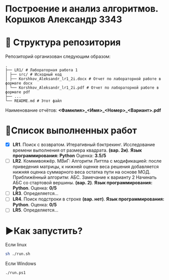 <h1>Построение и анализ алгоритмов. Коршков Александр 3343</h1>
<h1>📁 Структура репозитория</h1>

Репозиторий организован следующим образом:
```
.
├── LR1/ # Лабораторная работа 1
│ ├── src/ # Исходный код
│ ├── Korshkov_Aleksandr_lr1_2i.docx # Отчет по лабораторной работе в формате docx
│ └── Korshkov_Aleksandr_lr1_2i.pdf # Отчет по лабораторной работе в формате pdf
├── ...
└── README.md # Этот файл
```
Наименование отчётов: **<Фамилия>\_<Имя>\_<Номер>\_<Вариант>.pdf**
<h1><b>📃Список выполненных работ</b></h1>

- [x] **LR1**. Поиск с возвратом. Итеративный бэктрекинг. Исследование времени выполнения от размера квадрата. **(вар. 2и)**. **Язык программирования: Python** Оценка: **3.5/5**
- [ ] **LR2**. Коммивояжёр. МВиГ: Алгоритм Литтла с модификацией: после приведения матрицы, к нижней
оценке веса решения добавляется нижняя оценка суммарного веса остатка пути на
основе МОД. Приближённый алгоритм: АБС. Замечание к варианту 2 Начинать
АБС со стартовой вершины. **(вар. 2)**. **Язык программирования: Python**. Оценка: **0/5**
- [ ] **LR3**. Определяется...
- [ ] **LR4**. Поиск подстроки в строке **(вар. нет)**. **Язык программирования: Python**. Оценка: **0/5**
- [ ] **LR5**. Определяется...

<h1><b>▶️Как запустить?</h1></b>
Если linux

```bash
sh ./run.sh
```

Если Windows
```pwsh
./run.ps1
```